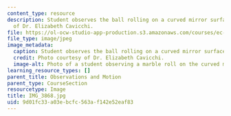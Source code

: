 ```yaml
---
content_type: resource
description: Student observes the ball rolling on a curved mirror surface. Photo courtesy
  of Dr. Elizabeth Cavicchi.
file: https://ol-ocw-studio-app-production.s3.amazonaws.com/courses/ec-050-recreate-experiments-from-history-inform-the-future-from-the-past-galileo-january-iap-2010/9d01fc33a03ebcfc563af142e52eaf83_IMG_3868.jpg
file_type: image/jpeg
image_metadata:
  caption: Student observes the ball rolling on a curved mirror surface.
  credit: Photo courtesy of Dr. Elizabeth Cavicchi.
  image-alt: Photo of a student observing a marble roll on the curved mirror surface.
learning_resource_types: []
parent_title: Observations and Motion
parent_type: CourseSection
resourcetype: Image
title: IMG_3868.jpg
uid: 9d01fc33-a03e-bcfc-563a-f142e52eaf83
---
```

